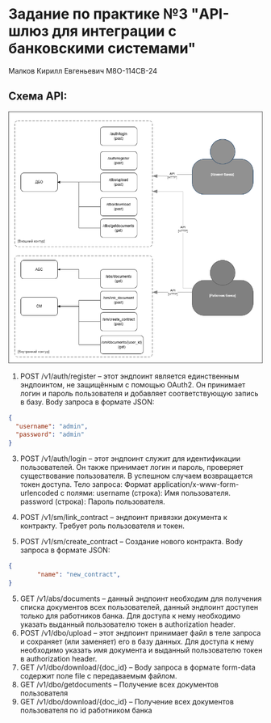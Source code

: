 # Задание по практике №3 "API-шлюз для интеграции с банковскими системами"
Малков Кирилл Евгеньевич
М8О-114СВ-24
## Схема API:

![apipng](images/schemeAPI.png)

1.	POST /v1/auth/register – этот эндпоинт является единственным эндпоинтом, не защищённым с помощью OAuth2. Он принимает логин и пароль пользователя и добавляет соответствующую запись в базу.
Body запроса в формате JSON:
```json
{
  "username": "admin",
  "password": "admin"
}
```

3.	POST /v1/auth/login – этот эндпоинт служит для идентификации пользователей. Он также принимает логин и пароль, проверяет существование пользователя. В успешном случаем возвращается токен доступа. 
Тело запроса: Формат application/x-www-form-urlencoded с полями:
    		username (строка): Имя пользователя.
    		password (строка): Пароль пользователя.

4.	POST /v1/sm/link_contract – эндпоинт привязки документа к контракту. Требует роль пользователя и токен.

5.	POST /v1/sm/create_contract – Создание нового контракта. Body запроса в формате JSON:
```json
{
  		"name": "new_contract",
}
```

5.	GET /v1/abs/documents – данный эндпоинт необходим для получения списка документов всех пользователей, данный эндпоинт доступен только для работников банка. Для доступа к нему необходимо указать выданный пользователю токен в authorization header.
6.	POST /v1/dbo/upload – этот эндпоинт принимает файл в теле запроса и сохраняет (или заменяет) его в базу данных. Для доступа к нему необходимо указать имя документа и выданный пользователю токен в authorization header.
7.	GET /v1/dbo/download/{doc_id} – Body запроса в формате form-data содержит поле file с передаваемым файлом.
8.	GET /v1/dbo/getdocuments – Получение всех документов пользователя
9.	GET /v1/dbo/download/{doc_id} – Получение всех документов пользователя по id работником банка
